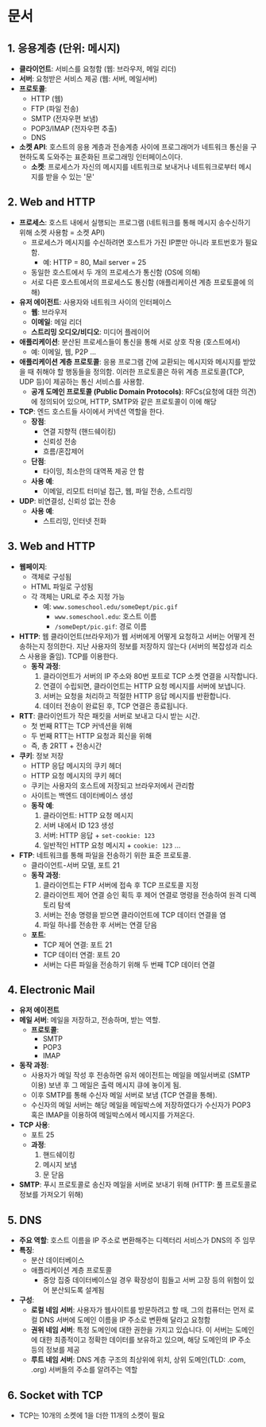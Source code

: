 # 문서

## 1. 응용계층 (단위: 메시지)
- **클라이언트**: 서비스를 요청함 (웹: 브라우저, 메일 리더)
- **서버**: 요청받은 서비스 제공 (웹: 서버, 메일서버)
- **프로토콜**:
  - HTTP (웹)
  - FTP (파일 전송)
  - SMTP (전자우편 보냄)
  - POP3/IMAP (전자우편 추출)
  - DNS
- **소켓 API**: 호스트의 응용 계층과 전송계층 사이에 프로그래머가 네트워크 통신을 구현하도록 도와주는 표준화된 프로그래밍 인터페이스이다.
  - **소켓**: 프로세스가 자신의 메시지를 네트워크로 보내거나 네트워크로부터 메시지를 받을 수 있는 '문'

## 2. Web and HTTP
- **프로세스**: 호스트 내에서 실행되는 프로그램 (네트워크를 통해 메시지 송수신하기 위해 소켓 사용함 = 소켓 API)
  - 프로세스가 메시지를 수신하려면 호스트가 가진 IP뿐만 아니라 포트번호가 필요함.
    - 예: HTTP = 80, Mail server = 25
  - 동일한 호스트에서 두 개의 프로세스가 통신함 (OS에 의해)
  - 서로 다른 호스트에서의 프로세스도 통신함 (애플리케이션 계층 프로토콜에 의해)
- **유저 에이전트**: 사용자와 네트워크 사이의 인터페이스
  - **웹**: 브라우저
  - **이메일**: 메일 리더
  - **스트리밍 오디오/비디오**: 미디어 플레이어
- **애플리케이션**: 분산된 프로세스들이 통신을 통해 서로 상호 작용 (호스트에서)
  - 예: 이메일, 웹, P2P ...
- **애플리케이션 계층 프로토콜**: 응용 프로그램 간에 교환되는 메시지와 메시지를 받았을 때 취해야 할 행동들을 정의함. 이러한 프로토콜은 하위 계층 프로토콜(TCP, UDP 등)이 제공하는 통신 서비스를 사용함.
  - **공개 도메인 프로토콜 (Public Domain Protocols)**: RFCs(요청에 대한 의견)에 정의되어 있으며, HTTP, SMTP와 같은 프로토콜이 이에 해당
- **TCP**: 엔드 호스트들 사이에서 커넥션 역할을 한다.
  - **장점**:
    - 연결 지향적 (핸드쉐이킹)
    - 신뢰성 전송
    - 흐름/혼잡제어
  - **단점**:
    - 타이밍, 최소한의 대역폭 제공 안 함
  - **사용 예**:
    - 이메일, 리모트 터미널 접근, 웹, 파일 전송, 스트리밍
- **UDP**: 비연결성, 신뢰성 없는 전송
  - **사용 예**:
    - 스트리밍, 인터넷 전화

## 3. Web and HTTP
- **웹페이지**:
  - 객체로 구성됨
  - HTML 파일로 구성됨
  - 각 객체는 URL로 주소 지정 가능
    - 예: `www.someschool.edu/someDept/pic.gif`
      - `www.someschool.edu`: 호스트 이름
      - `/someDept/pic.gif`: 경로 이름
- **HTTP**: 웹 클라이언트(브라우저)가 웹 서버에게 어떻게 요청하고 서버는 어떻게 전송하는지 정의한다. 지난 사용자의 정보를 저장하지 않는다 (서버의 복잡성과 리소스 사용을 줄임). TCP를 이용한다.
  - **동작 과정**:
    1. 클라이언트가 서버의 IP 주소와 80번 포트로 TCP 소켓 연결을 시작합니다.
    2. 연결이 수립되면, 클라이언트는 HTTP 요청 메시지를 서버에 보냅니다.
    3. 서버는 요청을 처리하고 적절한 HTTP 응답 메시지를 반환합니다.
    4. 데이터 전송이 완료된 후, TCP 연결은 종료됩니다.
- **RTT**: 클라이언트가 작은 패킷을 서버로 보내고 다시 받는 시간.
  - 첫 번째 RTT는 TCP 커넥션을 위해
  - 두 번째 RTT는 HTTP 요청과 회신을 위해
  - 즉, 총 2RTT + 전송시간
- **쿠키**: 정보 저장
  - HTTP 응답 메시지의 쿠키 헤더
  - HTTP 요청 메시지의 쿠키 헤더
  - 쿠키는 사용자의 호스트에 저장되고 브라우저에서 관리함
  - 사이트는 백엔드 데이터베이스 생성
  - **동작 예**:
    1. 클라이언트: HTTP 요청 메시지
    2. 서버 내에서 ID 123 생성
    3. 서버: HTTP 응답 + `set-cookie: 123`
    4. 일반적인 HTTP 요청 메시지 + `cookie: 123` ...
- **FTP**: 네트워크를 통해 파일을 전송하기 위한 표준 프로토콜.
  - 클라이언트-서버 모델, 포트 21
  - **동작 과정**:
    1. 클라이언트는 FTP 서버에 접속 후 TCP 프로토콜 지정
    2. 클라이언트 제어 연결 승인 획득 후 제어 연결로 명령을 전송하여 원격 디렉토리 탐색
    3. 서버는 전송 명령을 받으면 클라이언트에 TCP 데이터 연결을 염
    4. 파일 하나를 전송한 후 서버는 연결 닫음
  - **포트**:
    - TCP 제어 연결: 포트 21
    - TCP 데이터 연결: 포트 20
    - 서버는 다른 파일을 전송하기 위해 두 번째 TCP 데이터 연결

## 4. Electronic Mail
- **유저 에이전트**
- **메일 서버**: 메일을 저장하고, 전송하며, 받는 역할.
  - **프로토콜**:
    - SMTP
    - POP3
    - IMAP
- **동작 과정**:
  - 사용자가 메일 작성 후 전송하면 유저 에이전트는 메일을 메일서버로 (SMTP 이용) 보낸 후 그 메일은 출력 메시지 큐에 놓이게 됨.
  - 이후 SMTP를 통해 수신자 메일 서버로 보냄 (TCP 연결을 통해).
  - 수신자의 메일 서버는 해당 메일을 메일박스에 저장하였다가 수신자가 POP3 혹은 IMAP을 이용하여 메일박스에서 메시지를 가져온다.
- **TCP 사용**:
  - 포트 25
  - **과정**:
    1. 핸드쉐이킹
    2. 메시지 보냄
    3. 문 닫음
- **SMTP**: 푸시 프로토콜로 송신자 메일을 서버로 보내기 위해 (HTTP: 풀 프로토콜로 정보를 가져오기 위해)

## 5. DNS
- **주요 역할**: 호스트 이름을 IP 주소로 변환해주는 디렉터리 서비스가 DNS의 주 임무
- **특징**:
  - 분산 데이터베이스
  - 애플리케이션 계층 프로토콜
    - 중앙 집중 데이터베이스일 경우 확장성이 힘들고 서버 고장 등의 위험이 있어 분산되도록 설계됨
- **구성**:
  - **로컬 네임 서버**: 사용자가 웹사이트를 방문하려고 할 때, 그의 컴퓨터는 먼저 로컬 DNS 서버에 도메인 이름을 IP 주소로 변환해 달라고 요청함
  - **권위 네임 서버**: 특정 도메인에 대한 권한을 가지고 있습니다. 이 서버는 도메인에 대한 최종적이고 정확한 데이터를 보유하고 있으며, 해당 도메인의 IP 주소 등의 정보를 제공
  - **루트 네임 서버**: DNS 계층 구조의 최상위에 위치, 상위 도메인(TLD: .com, .org) 서버들의 주소를 알려주는 역할

## 6. Socket with TCP
- TCP는 10개의 소켓에 1을 더한 11개의 소켓이 필요
